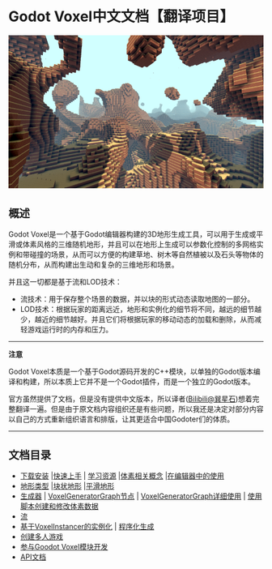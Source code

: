 # Godot Voxel中文文档【翻译项目】

![image](./README.assets/a4ecc367-0618-409c-bab4-0578cd2a1582.png)

## 概述

Godot Voxel是一个基于Godot编辑器构建的3D地形生成工具，可以用于生成或平滑或体素风格的三维随机地形，并且可以在地形上生成可以参数化控制的多网格实例和带碰撞的场景，从而可以方便的构建草地、树木等自然植被以及石头等物体的随机分布，从而构建出生动和复杂的三维地形和场景。

并且这一切都是基于流和LOD技术：

- 流技术：用于保存整个场景的数据，并以块的形式动态读取地图的一部分。
- LOD技术：根据玩家的距离远近，地形和实例化的细节将不同，越远的细节越少，越近的细节越好。并且它们将根据玩家的移动动态的加载和删除，从而减轻游戏运行时的内存和压力。

---

**注意**

Godot Voxel本质是一个基于Godot源码开发的C++模块，以单独的Godot版本编译和构建，所以本质上它并不是一个Godot插件，而是一个独立的Godot版本。

官方虽然提供了文档，但是没有提供中文版本，所以译者([Bilibili@巽星石](https://space.bilibili.com/98273681))想着完整翻译一遍。但是由于原文档内容组织还是有些问题，所以我还是决定对部分内容以自己的方式重新组织语言和排版，让其更适合中国Godoter们的体质。

---

## 文档目录

- [下载安装](./主文档/下载安装.md) |[快速上手](./主文档/快速上手.md) | [学习资源](./主文档/学习资源.md) |[体素相关概念](./主文档/体素相关概念.md) |[在编辑器中的使用](./主文档/在编辑器中的使用.md)
- [地形类型](./主文档/地形类型.md) |[块状地形](./主文档/块状地形.md) |[平滑地形](./主文档/平滑地形.md) 
- [生成器](./主文档/生成器.md) | [VoxelGeneratorGraph节点](./主文档/VoxelGeneratorGraph节点.md) | [VoxelGeneratorGraph详细使用](./主文档/VoxelGeneratorGraph详细使用.md) | [使用脚本创建和修改体素数据](主文档\使用脚本创建和修改体素数据.md) 
- [流](./主文档/流.md) 
- [基于VoxelInstancer的实例化](./主文档/基于VoxelInstancer的实例化.md) | [程序化生成](./主文档/程序化生成.md) 
- [创建多人游戏](./主文档/创建多人游戏.md) 
- [参与Goodot Voxel模块开发](./主文档/参与GoodotVoxel模块开发.md) 
- [API文档](./API/API文档.md) 

